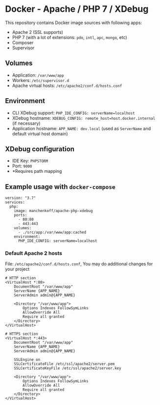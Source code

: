 # Docker - Apache / PHP 7 / XDebug

This repository contains Docker image sources with following apps:

- Apache 2 (SSL supports)
- PHP 7 (with a lot of extensions: `pdo`, `intl`, `apc`, `mongo`, etc)
- Composer
- Supervisor

## Volumes

- Application: `/var/www/app`
- Workers: `/etc/supervisor.d`
- Apache virtual hosts: `/etc/apache2/conf.d/hosts.conf`

## Environment

- CLI XDebug support: `PHP_IDE_CONFIG: serverName=localhost`
- XDebug hostname: `XDEBUG_CONFIG: remote_host=host.docker.internal` (if necessary)
- Application hostname: `APP_NAME: dev.local` (used as `ServerName` and default virtual host domain)

## XDebug configuration

- IDE Key: `PHPSTORM`
- Port: `9000`
- *Requires path mapping

## Example usage with `docker-compose`

```
version: "3.7"
services:
  php:
    image: manchenkoff/apache-php-xdebug
    ports:
      - 80:80
      - 443:443
    volumes:
      - ./src/app:/var/www/app:cached
    environment:
      PHP_IDE_CONFIG: serverName=localhost
```

### Default Apache 2 hosts

File: `/etc/apache2/conf.d/hosts.conf`, You may do additional changes for your project

```
# HTTP section
<VirtualHost *:80>
    DocumentRoot "/var/www/app"
    ServerName {APP_NAME}
    ServerAdmin admin@{APP_NAME}

    <Directory "/var/www/app">
        Options Indexes FollowSymLinks
        AllowOverride All
        Require all granted
    </Directory>
</VirtualHost>

# HTTPS section
<VirtualHost *:443>
    DocumentRoot "/var/www/app"
    ServerName {APP_NAME}
    ServerAdmin admin@{APP_NAME}

    SSLEngine on
    SSLCertificateFile /etc/ssl/apache2/server.pem
    SSLCertificateKeyFile /etc/ssl/apache2/server.key

    <Directory "/var/www/app">
        Options Indexes FollowSymLinks
        AllowOverride All
        Require all granted
    </Directory>
</VirtualHost>
```